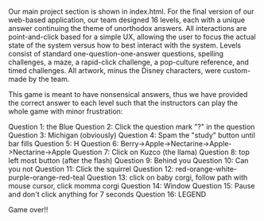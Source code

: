 Our main project section is shown in index.html. For the final version of our web-based application, our team designed 16 levels, each with a unique answer continuing the theme of unorthodox answers. All interactions are point-and-click based for a simple UX, allowing the user to focus the actual state of the system versus how to best interact with the system. Levels consist of standard one-question-one-answer questions, spelling challenges, a maze, a rapid-click challenge, a pop-culture reference, and timed challenges. All artwork, minus the Disney characters, were custom-made by the team. 

This game is meant to have nonsensical answers, thus we have provided the correct answer to each level such that the instructors can play the whole game with minor frustration:

Question 1: the Blue
Question 2: Click the question mark "?" in the question
Question 3: Michigan (obviously)
Question 4: Spam the "study" button until bar fills
Question 5: H
Question 6: Berry->Apple->Nectarine->Apple->Nectarine->Apple
Question 7: Click on Kuzco (the llama)
Question 8: top left most button (after the flash)
Question 9: Behind you
Question 10: Can you not
Question 11: Click the squirrel
Question 12: red-orange-white-purple-orange-red-teal
Question 13: click on baby corgi, follow path with mouse cursor, click momma corgi
Question 14: Window
Question 15: Pause and don't click anything for 7 seconds 
Question 16: LEGEND

Game over!! 

